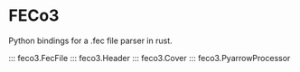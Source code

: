 # FECo3

Python bindings for a .fec file parser in rust.

::: feco3.FecFile
::: feco3.Header
::: feco3.Cover
::: feco3.PyarrowProcessor
